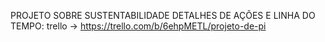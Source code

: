 
PROJETO SOBRE SUSTENTABILIDADE DETALHES DE AÇÕES E LINHA DO TEMPO: trello -> https://trello.com/b/6ehpMETL/projeto-de-pi
